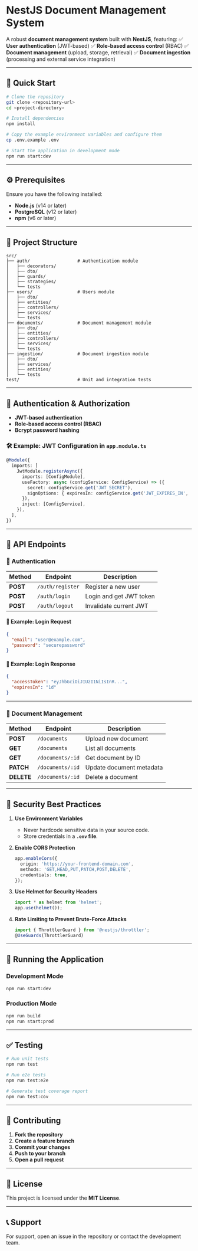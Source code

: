 # **NestJS Document Management System**

A robust **document management system** built with **NestJS**, featuring:
✅ **User authentication** (JWT-based)
✅ **Role-based access control** (RBAC)
✅ **Document management** (upload, storage, retrieval)
✅ **Document ingestion** (processing and external service integration)

---

## **📌 Quick Start**  

```bash
# Clone the repository
git clone <repository-url>
cd <project-directory>

# Install dependencies
npm install

# Copy the example environment variables and configure them
cp .env.example .env

# Start the application in development mode
npm run start:dev
```

---

## **⚙️ Prerequisites**  
Ensure you have the following installed:
- **Node.js** (v14 or later)  
- **PostgreSQL** (v12 or later)  
- **npm** (v6 or later)  

---

## **📂 Project Structure**  
```
src/
├── auth/                  # Authentication module
│   ├── decorators/
│   ├── dto/
│   ├── guards/
│   ├── strategies/
│   └── tests
├── users/                 # Users module
│   ├── dto/
│   ├── entities/
│   ├── controllers/
│   ├── services/
│   └── tests
├── documents/             # Document management module
│   ├── dto/
│   ├── entities/
│   ├── controllers/
│   ├── services/
│   └── tests
├── ingestion/             # Document ingestion module
│   ├── dto/
│   ├── services/
│   ├── entities/
│   └── tests
test/                      # Unit and integration tests
```

---

## **🔑 Authentication & Authorization**  
- **JWT-based authentication**
- **Role-based access control (RBAC)**
- **Bcrypt password hashing**

### **🛠 Example: JWT Configuration in `app.module.ts`**
```typescript
@Module({
  imports: [
    JwtModule.registerAsync({
      imports: [ConfigModule],
      useFactory: async (configService: ConfigService) => ({
        secret: configService.get('JWT_SECRET'),
        signOptions: { expiresIn: configService.get('JWT_EXPIRES_IN', '1d') },
      }),
      inject: [ConfigService],
    }),
  ],
})
```

---

## **📝 API Endpoints**  

### **🔐 Authentication**  
| Method | Endpoint | Description |
|--------|---------|-------------|
| **POST** | `/auth/register` | Register a new user |
| **POST** | `/auth/login` | Login and get JWT token |
| **POST** | `/auth/logout` | Invalidate current JWT |

#### **🔹 Example: Login Request**
```json
{
  "email": "user@example.com",
  "password": "securepassword"
}
```
#### **🔹 Example: Login Response**
```json
{
  "accessToken": "eyJhbGciOiJIUzI1NiIsInR...",
  "expiresIn": "1d"
}
```

---

### **📂 Document Management**  
| Method | Endpoint | Description |
|--------|---------|-------------|
| **POST** | `/documents` | Upload new document |
| **GET** | `/documents` | List all documents |
| **GET** | `/documents/:id` | Get document by ID |
| **PATCH** | `/documents/:id` | Update document metadata |
| **DELETE** | `/documents/:id` | Delete a document |

---

## **🔐 Security Best Practices**  

1. **Use Environment Variables**  
   - Never hardcode sensitive data in your source code.  
   - Store credentials in a **`.env` file**.  

2. **Enable CORS Protection**  
   ```typescript
   app.enableCors({
     origin: 'https://your-frontend-domain.com',
     methods: 'GET,HEAD,PUT,PATCH,POST,DELETE',
     credentials: true,
   });
   ```

3. **Use Helmet for Security Headers**  
   ```typescript
   import * as helmet from 'helmet';
   app.use(helmet());
   ```

4. **Rate Limiting to Prevent Brute-Force Attacks**  
   ```typescript
   import { ThrottlerGuard } from '@nestjs/throttler';
   @UseGuards(ThrottlerGuard)
   ```

---

## **🚀 Running the Application**

### **Development Mode**
```bash
npm run start:dev
```

### **Production Mode**
```bash
npm run build
npm run start:prod
```

---

## **✅ Testing**
```bash
# Run unit tests
npm run test

# Run e2e tests
npm run test:e2e

# Generate test coverage report
npm run test:cov
```

---

## **🤝 Contributing**
1. **Fork the repository**  
2. **Create a feature branch**  
3. **Commit your changes**  
4. **Push to your branch**  
5. **Open a pull request**  

---

## **📄 License**
This project is licensed under the **MIT License**.

---

## **📞 Support**
For support, open an issue in the repository or contact the development team.

